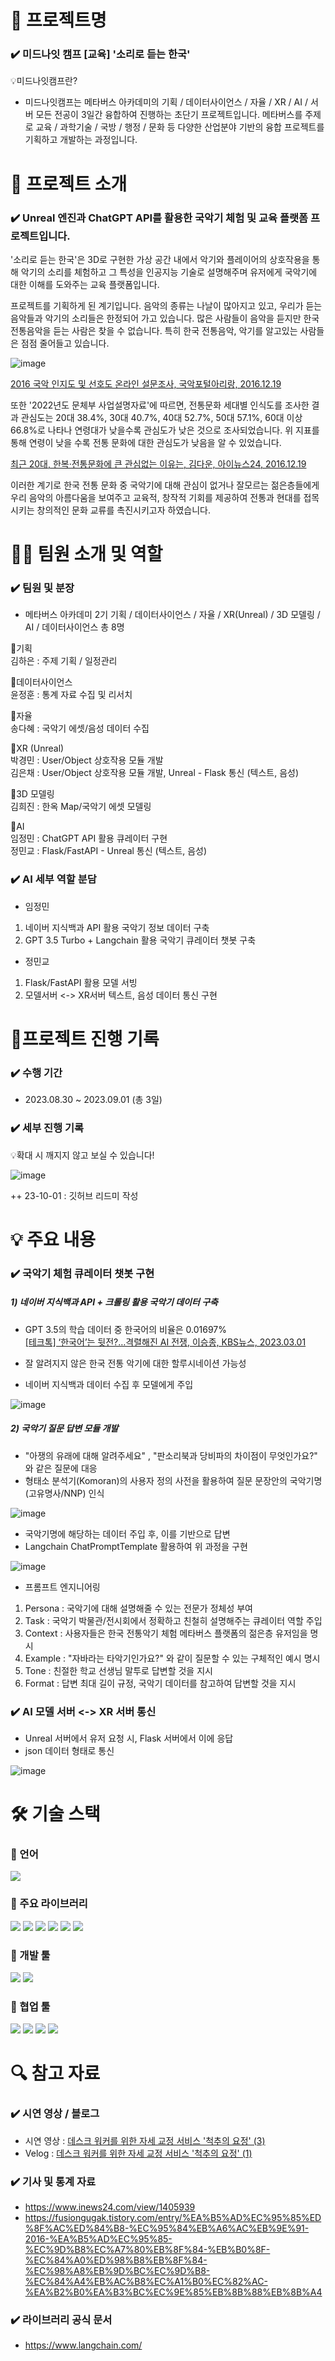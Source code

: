 # 📖 프로젝트명 

### ✔️ 미드나잇 캠프 [교육] '소리로 듣는 한국'

💡미드나잇캠프란?<br>
- 미드나잇캠프는 메타버스 아카데미의 기획 / 데이터사이언스 / 자율 / XR / AI / 서버  모든 전공이 3일간 융합하여 진행하는 초단기 프로젝트입니다. 메타버스를 주제로 교육 / 과학기술 / 국방 / 행정 / 문화 등 다양한 산업분야 기반의 융합 프로젝트를 기획하고 개발하는 과정입니다. 

# 📃 프로젝트 소개

### ✔️ Unreal 엔진과 ChatGPT API를 활용한 국악기 체험 및 교육 플랫폼 프로젝트입니다. 

'소리로 듣는 한국'은 3D로 구현한 가상 공간 내에서 악기와 플레이어의 상호작용을 통해 악기의 소리를 체험하고 그 특성을 인공지능 기술로 설명해주며 유저에게 국악기에 대한 이해를 도와주는 교육 플랫폼입니다.

프로젝트를 기획하게 된 계기입니다. 음악의 종류는 나날이 많아지고 있고, 우리가 듣는 음악들과 악기의 소리들은 한정되어 가고 있습니다. 많은 사람들이 음악을 듣지만 한국 전통음악을 듣는 사람은 찾을 수 없습니다. 특히 한국 전통음악, 악기를 알고있는 사람들은 점점 줄어들고 있습니다.

![image](https://github.com/min731/META_MIDNIGHTS_PJT/assets/115389344/3747a697-e956-4ee5-ac34-a206b0a780e9)

[2016 국악 인지도 및 선호도 온라인 설문조사, 국악포털아리랑, 2016.12.19](https://fusiongugak.tistory.com/entry/%EA%B5%AD%EC%95%85%ED%8F%AC%ED%84%B8-%EC%95%84%EB%A6%AC%EB%9E%91-2016-%EA%B5%AD%EC%95%85-%EC%9D%B8%EC%A7%80%EB%8F%84-%EB%B0%8F-%EC%84%A0%ED%98%B8%EB%8F%84-%EC%98%A8%EB%9D%BC%EC%9D%B8-%EC%84%A4%EB%AC%B8%EC%A1%B0%EC%82%AC-%EA%B2%B0%EA%B3%BC%EC%9E%85%EB%8B%88%EB%8B%A4)<br>

또한 '2022년도 문체부 사업설명자료'에 따르면, 전통문화 세대별 인식도를 조사한 결과 관심도는 20대 38.4%, 30대 40.7%, 40대 52.7%, 50대 57.1%, 60대 이상 66.8%로 나타나 연령대가 낮을수록 관심도가 낮은 것으로 조사되었습니다. 위 지표를 통해 연령이 낮을 수록 전통 문화에 대한 관심도가 낮음을 알 수 있었습니다.

[최근 20대, 한복·전통문화에 큰 관심없는 이유는, 김다운, 아이뉴스24, 2016.12.19](https://www.inews24.com/view/1405939)<br>

이러한 계기로 한국 전통 문화 중 국악기에 대해 관심이 없거나 잘모르는 젊은층들에게 우리 음악의 아름다움을 보여주고 교육적, 창작적 기회를 제공하여 전통과 현대를 접목시키는 창의적인 문화 교류를 촉진시키고자 하였습니다.

# 👩‍🔧 팀원 소개 및 역할

### ✔️ 팀원 및 분장
- 메타버스 아카데미 2기 기획 / 데이터사이언스 / 자율 / XR(Unreal) / 3D 모델링 / AI / 데이터사이언스 총 8명
  
🔹기획<br>
김하은 : 주제 기획 / 일정관리

🔹데이터사이언스<br>
윤정훈 : 통계 자료 수집 및 리서치

🔹자율<br>
송다혜 : 국악기 에셋/음성 데이터 수집

🔹XR (Unreal)<br>
박경민 : User/Object 상호작용 모듈 개발<br>
김은채 : User/Object 상호작용 모듈 개발, Unreal - Flask 통신 (텍스트, 음성) 

🔹3D 모델링<br>
김희진 : 한옥 Map/국악기 에셋 모델링

🔹AI<br>
임정민 : ChatGPT API 활용 큐레이터 구현<br>
정민교 : Flask/FastAPI - Unreal 통신 (텍스트, 음성)

### ✔️ AI 세부 역할 분담

- 임정민
1) 네이버 지식백과 API 활용 국악기 정보 데이터 구축
2) GPT 3.5 Turbo + Langchain 활용 국악기 큐레이터 챗봇 구축

- 정민교
1) Flask/FastAPI 활용 모델 서빙
2) 모델서버 <-> XR서버 텍스트, 음성 데이터 통신 구현

# 📅프로젝트 진행 기록

### ✔️ 수행 기간
- 2023.08.30 ~ 2023.09.01 (총 3일)

### ✔️ 세부 진행 기록

💡확대 시 깨지지 않고 보실 수 있습니다!

![image](https://github.com/min731/META_MIDNIGHTS_PJT/assets/115389344/b379325e-ec4b-405d-95d9-fd09da1aae1c)

++ 23-10-01 : 깃허브 리드미 작성

# 💡 주요 내용

### ✔️ 국악기 체험 큐레이터 챗봇 구현

##### 1) 네이버 지식백과 API + 크롤링 활용 국악기 데이터 구축

- GPT 3.5의 학습 데이터 중 한국어의 비율은 0.01697%<br>
[[테크톡] ‘한국어’는 뒷전?…격렬해진 AI 전쟁, 이승종, KBS뉴스, 2023.03.01](https://news.kbs.co.kr/news/pc/view/view.do?ncd=7616144)<br>

- 잘 알려지지 않은 한국 전통 악기에 대한 할루시네이션 가능성
- 네이버 지식백과 데이터 수집 후 모델에게 주입

![image](https://github.com/min731/META_MIDNIGHTS_PJT/assets/115389344/2bace35c-a6d6-4289-8f78-4faee1f6b4cb)

##### 2) 국악기 질문 답변 모듈 개발

- "아쟁의 유래에 대해 알려주세요" , "판소리북과 당비파의 차이점이 무엇인가요?" 와 같은 질문에 대응
- 형태소 분석기(Komoran)의 사용자 정의 사전을 활용하여 질문 문장안의 국악기명(고유명사/NNP) 인식

![image](https://github.com/min731/META_MIDNIGHTS_PJT/assets/115389344/56faea0e-4247-4564-bd55-9c040e616b36)

- 국악기명에 해당하는 데이터 주입 후, 이를 기반으로 답변
- Langchain ChatPromptTemplate 활용하여 위 과정을 구현

![image](https://github.com/min731/META_MIDNIGHTS_PJT/assets/115389344/48da895f-7cf2-4a60-ab8d-257344c43799)

- 프롬프트 엔지니어링
1) Persona : 국악기에 대해 설명해줄 수 있는 전문가 정체성 부여
2) Task : 국악기 박물관/전시회에서 정확하고 친철히 설명해주는 큐레이터 역할 주입
3) Context : 사용자들은 한국 전통악기 체험 메타버스 플랫폼의 젊은층 유저임을 명시
4) Example : "자바라는 타악기인가요?" 와 같이 질문할 수 있는 구체적인 예시 명시
5) Tone : 친절한 학교 선생님 말투로 답변할 것을 지시
6) Format : 답변 최대 길이 규정, 국악기 데이터를 참고하여 답변할 것을 지시

### ✔️ AI 모델 서버 <-> XR 서버 통신

- Unreal 서버에서 유저 요청 시, Flask 서버에서 이에 응답
- json 데이터 형태로 통신

![image](https://github.com/min731/META_MIDNIGHTS_PJT/assets/115389344/b05d9b14-279b-4998-be3a-d4421759be72)

# 🛠 기술 스택

### 🔹 언어
<img src="https://img.shields.io/badge/python-3776AB?style=for-the-badge&logo=python&logoColor=white">

### 🔹 주요 라이브러리
<img src="https://img.shields.io/badge/beautifulsoup4-408294?style=for-the-badge&logo=beautifulsoup4&logoColor=white"> <img src="https://img.shields.io/badge/openai-412991?style=for-the-badge&logo=openai&logoColor=white">  <img src="https://img.shields.io/badge/langchain-EC1C24?style=for-the-badge&logo=langchain&logoColor=white"> <img src="https://img.shields.io/badge/konlpy-2C5BB4?style=for-the-badge&logo=konlpy&logoColor=white"> <img src="https://img.shields.io/badge/flask-000000?style=for-the-badge&logo=flask&logoColor=white"> <img src="https://img.shields.io/badge/fastapi-009688?style=for-the-badge&logo=fastapi&logoColor=white">

### 🔹 개발 툴
<img src="https://img.shields.io/badge/VS code-2F80ED?style=for-the-badge&logo=VS code&logoColor=white"> <img src="https://img.shields.io/badge/pycharm-000000?style=for-the-badge&logo=pycharm&logoColor=white">

### 🔹 협업 툴
<img src="https://img.shields.io/badge/google docs-4285F4?style=for-the-badge&logo=google docs&logoColor=white"> <img src="https://img.shields.io/badge/google slides-FBBC04?style=for-the-badge&logo=google slides&logoColor=white"> <img src="https://img.shields.io/badge/google drive-4285F4?style=for-the-badge&logo=google drive&logoColor=white"> <img src="https://img.shields.io/badge/Github-181717?style=for-the-badge&logo=Github&logoColor=white"> 

# 🔍 참고 자료

### ✔️ 시연 영상 / 블로그
- 시연 영상 : [데스크 워커를 위한 자세 교정 서비스 '척추의 요정' (3)](https://velog.io/@min0731/%EB%8D%B0%EC%8A%A4%ED%81%AC-%EC%9B%8C%EC%BB%A4%EB%A5%BC-%EC%9C%84%ED%95%9C-%EC%9E%90%EC%84%B8-%EA%B5%90%EC%A0%95-%EC%84%9C%EB%B9%84%EC%8A%A4-%EC%B2%99%EC%B6%94%EC%9D%98-%EC%9A%94%EC%A0%95-3)
- Velog : [데스크 워커를 위한 자세 교정 서비스 '척추의 요정' (1)](https://velog.io/@min0731/%EB%8D%B0%EC%8A%A4%ED%81%AC-%EC%9B%8C%EC%BB%A4%EB%A5%BC-%EC%9C%84%ED%95%9C-%EC%9E%90%EC%84%B8-%EA%B5%90%EC%A0%95-%EC%84%9C%EB%B9%84%EC%8A%A4-%EC%B2%99%EC%B6%94%EC%9D%98-%EC%9A%94%EC%A0%95-1)
  
### ✔️ 기사 및 통계 자료

- https://www.inews24.com/view/1405939
- https://fusiongugak.tistory.com/entry/%EA%B5%AD%EC%95%85%ED%8F%AC%ED%84%B8-%EC%95%84%EB%A6%AC%EB%9E%91-2016-%EA%B5%AD%EC%95%85-%EC%9D%B8%EC%A7%80%EB%8F%84-%EB%B0%8F-%EC%84%A0%ED%98%B8%EB%8F%84-%EC%98%A8%EB%9D%BC%EC%9D%B8-%EC%84%A4%EB%AC%B8%EC%A1%B0%EC%82%AC-%EA%B2%B0%EA%B3%BC%EC%9E%85%EB%8B%88%EB%8B%A4

### ✔️ 라이브러리 공식 문서

- https://www.langchain.com/
